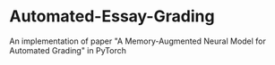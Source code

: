 # Automated-Essay-Grading
An implementation of paper "A Memory-Augmented Neural Model for Automated Grading" in PyTorch
